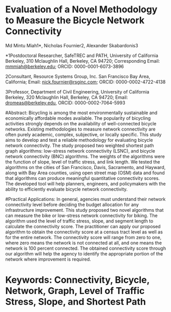 # Evaluation of a Novel Methodology to Measure the Bicycle Network Connectivity 


Md Mintu Miah1*, Nicholas Fournier2, Alexander Skabardonis3

*1Postdoctoral Researcher, SafeTREC and PATH, University of California Berkeley, 310 Mclaughlin Hall, Berkeley, CA 94720; Corresponding Email: mmmiah@berkeley.edu; ORCID: 0000-0001-6073-3896

2Consultant, Resource Systems Group, Inc. San Francisco Bay Area, California; Email: nick.fournier@rsginc.com; ORCID: 0000-0002-4722-4138

3Professor, Department of Civil Engineering, University of California Berkeley, 320 Mclaughlin Hall, Berkeley, CA 94720; Email: dromeas@berkeley.edu, ORCID: 0000-0002-7064-5993

#Abstract: Bicycling is among the most environmentally sustainable and economically affordable modes available. The popularity of bicycling activities strongly depends on the availability of well-connected bicycle networks.  Existing methodologies to measure network connectivity are often purely academic, complex, subjective, or locally specific. This study aims to develop and test a reliable methodology for evaluating bicycle network connectivity. The study proposed two weighted shortest path graph algorithms: low-stress network connectivity (LSNC), and bicycle network connectivity (BNC) algorithms. The weights of the algorithms were the function of slope, level of traffic stress, and link length. We tested the algorithms on the cities of San Francisco, Davis, Sacramento, and Hayward, along with Bay Area counties, using open street map (OSM) data and found that algorithms can produce meaningful quantitative connectivity scores. The developed tool will help planners, engineers, and policymakers with the ability to efficiently evaluate bicycle network connectivity.


#Practical Applications: In general, agencies must understand their network connectivity level before deciding the budget allocation for any infrastructure improvement. This study proposed two novel algorithms that can measure the bike or low-stress network connectivity for biking. The algorithm used the level of traffic stress, slope, and segment length to calculate the connectivity score. The practitioner can apply our proposed algorithm to obtain the connectivity score at a census tract level as well as for the entire network. The connectivity score will range from zero to one, where zero means the network is not connected at all, and one means the network is 100 percent connected. The obtained connectivity score through our algorithm will help the agency to identify the appropriate portion of the network where improvement is required. 

 # Keywords: Connectivity, Bicycle, Network, Graph, Level of Traffic Stress, Slope, and Shortest Path
